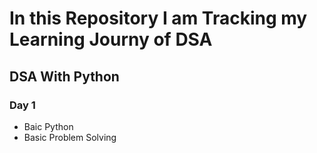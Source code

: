 ﻿# **In this Repository I am Tracking my Learning Journy of DSA**

## **DSA With Python** 

### **Day 1**
- Baic Python
- Basic Problem Solving
